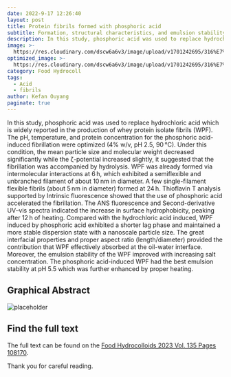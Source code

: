 ```yaml
---
date: 2022-9-17 12:26:40
layout: post
title: Protein fibrils formed with phosphoric acid
subtitle: Formation, structural characteristics, and emulsion stability.
description: In this study, phosphoric acid was used to replace hydrochloric acid to induce the fibrillization of whey protein.
image: >-
  https://res.cloudinary.com/dscw6a6v3/image/upload/v1701242695/316%E7%A3%B7%E9%85%B8%E6%91%98%E8%A6%81_%E7%94%BB%E6%9D%BF_1_sqod9b.tiff
optimized_image: >-
  https://res.cloudinary.com/dscw6a6v3/image/upload/v1701242695/316%E7%A3%B7%E9%85%B8%E6%91%98%E8%A6%81_%E7%94%BB%E6%9D%BF_1_sqod9b.tiff
category: Food Hydrocoll
tags:
  - Acid
  - fibrils
author: Kefan Ouyang
paginate: true
---
```

In this study, phosphoric acid was used to replace hydrochloric acid which is widely reported in the production of whey protein isolate fibrils (WPF). The pH, temperature, and protein concentration for the phosphoric acid-induced fibrillation were optimized (4% w/v, pH 2.5, 90 °C). Under this condition, the mean particle size and molecular weight decreased significantly while the ζ-potential increased slightly, it suggested that the fibrillation was accompanied by hydrolysis. WPF was already formed via intermolecular interactions at 6 h, which exhibited a semiflexible and unbranched filament of about 10 nm in diameter. A few single-filament flexible fibrils (about 5 nm in diameter) formed at 24 h. Thioflavin T analysis supported by Intrinsic fluorescence showed that the use of phosphoric acid accelerated the fibrillation. The ANS fluorescence and Second-derivative UV–vis spectra indicated the increase in surface hydrophobicity, peaking after 12 h of heating. Compared with the hydrochloric acid induced, WPF induced by phosphoric acid exhibited a shorter lag phase and maintained a more stable dispersion state with a nanoscale particle size. The great interfacial properties and proper aspect ratio (length/diameter) provided the contribution that WPF effectively absorbed at the oil-water interface. Moreover, the emulsion stability of the WPF improved with increasing salt concentration. The phosphoric acid-induced WPF had the best emulsion stability at pH 5.5 which was further enhanced by proper heating.

## Graphical Abstract

  ![placeholder](https://res.cloudinary.com/dscw6a6v3/image/upload/v1701242695/316%E7%A3%B7%E9%85%B8%E6%91%98%E8%A6%81_%E7%94%BB%E6%9D%BF_1_sqod9b.tiff)
  
## Find the full text

The full text can be found on the [Food Hydrocolloids 2023 Vol. 135 Pages 108170](https://doi.org/10.1016/j.foodhyd.2022.108170).

Thank you for careful reading.
